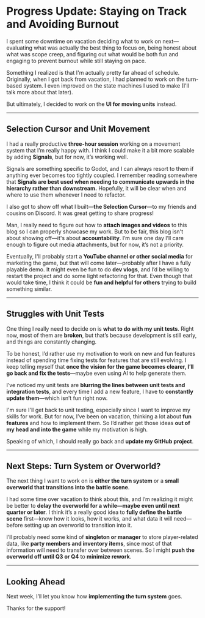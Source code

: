 # Progress Update: Staying on Track and Avoiding Burnout

I spent some downtime on vacation deciding what to work on next—evaluating what was actually the best thing to focus on, being honest about what was scope creep, and figuring out what would be both fun and engaging to prevent burnout while still staying on pace.  

Something I realized is that I'm actually pretty far ahead of schedule. Originally, when I got back from vacation, I had planned to work on the turn-based system. I even improved on the state machines I used to make (I'll talk more about that later).  

But ultimately, I decided to work on the **UI for moving units** instead.  

---

## Selection Cursor and Unit Movement

I had a really productive **three-hour session** working on a movement system that I’m really happy with. I think I could make it a bit more scalable by adding **Signals**, but for now, it’s working well.  

Signals are something specific to Godot, and I can always resort to them if anything ever becomes too tightly coupled. I remember reading somewhere that **Signals are best used when needing to communicate upwards in the hierarchy rather than downstream.** Hopefully, it will be clear when and where to use them whenever I need to refactor.  

I also got to show off what I built—**the Selection Cursor**—to my friends and cousins on Discord. It was great getting to share progress!  

Man, I really need to figure out how to **attach images and videos** to this blog so I can properly showcase my work. But to be fair, this blog isn't about showing off—it's about **accountability**. I’m sure one day I’ll care enough to figure out media attachments, but for now, it’s not a priority.  

Eventually, I'll probably start a **YouTube channel or other social media** for marketing the game, but that will come later—probably after I have a fully playable demo. It might even be fun to do **dev vlogs**, and I’d be willing to restart the project and do some light refactoring for that. Even though that would take time, I think it could be **fun and helpful for others** trying to build something similar.

---

## Struggles with Unit Tests

One thing I really need to decide on is **what to do with my unit tests**. Right now, most of them are **broken**, but that’s because development is still early, and things are constantly changing.  

To be honest, I’d rather use my motivation to work on new and fun features instead of spending time fixing tests for features that are still evolving. I keep telling myself that **once the vision for the game becomes clearer, I’ll go back and fix the tests**—maybe even using AI to help generate them.  

I’ve noticed my unit tests are **blurring the lines between unit tests and integration tests**, and every time I add a new feature, I have to **constantly update them**—which isn’t fun right now.  

I'm sure I'll get back to unit testing, especially since I want to improve my skills for work. But for now, I’ve been on vacation, thinking a lot about **fun features** and how to implement them. So I’d rather get those ideas **out of my head and into the game** while my motivation is high.  

Speaking of which, I should really go back and **update my GitHub project**.

---

## Next Steps: Turn System or Overworld?

The next thing I want to work on is **either the turn system** or a **small overworld that transitions into the battle scene**.  

I had some time over vacation to think about this, and I’m realizing it might be better to **delay the overworld for a while—maybe even until next quarter or later**. I think it’s a really good idea to **fully define the battle scene** first—know how it looks, how it works, and what data it will need—before setting up an overworld to transition into it.  

I’ll probably need some kind of **singleton or manager** to store player-related data, like **party members and inventory items**, since most of that information will need to transfer over between scenes. So I might **push the overworld off until Q3 or Q4** to **minimize rework**.  

---

## Looking Ahead

Next week, I’ll let you know how **implementing the turn system** goes.  

Thanks for the support!
